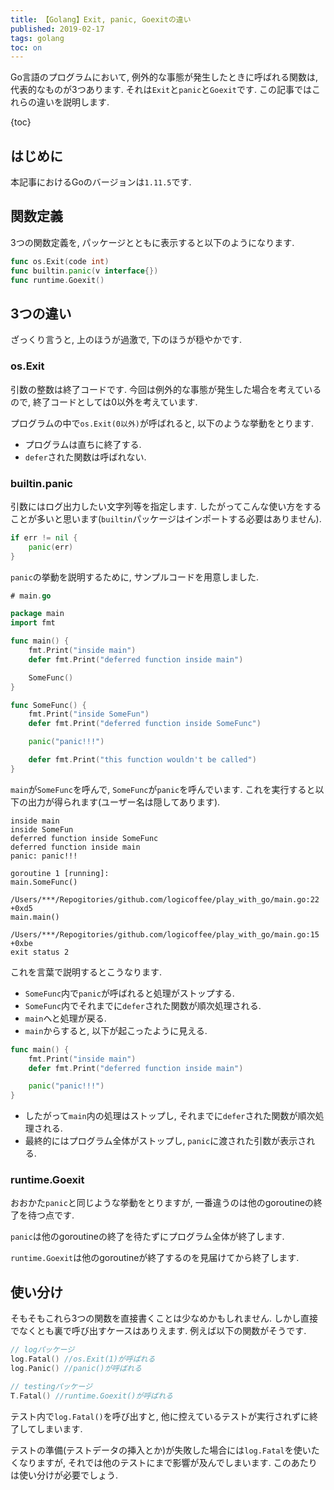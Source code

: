 ```yaml
---
title: 【Golang】Exit, panic, Goexitの違い
published: 2019-02-17
tags: golang
toc: on
---
```

Go言語のプログラムにおいて, 例外的な事態が発生したときに呼ばれる関数は, 代表的なものが3つあります. それは`Exit`と`panic`と`Goexit`です. この記事ではこれらの違いを説明します.

<!--more-->

{toc}

## はじめに

本記事におけるGoのバージョンは`1.11.5`です.

## 関数定義
3つの関数定義を, パッケージとともに表示すると以下のようになります.
```go
func os.Exit(code int)
func builtin.panic(v interface{})
func runtime.Goexit()
```

## 3つの違い
ざっくり言うと, 上のほうが過激で, 下のほうが穏やかです.

### os.Exit
引数の整数は終了コードです. 今回は例外的な事態が発生した場合を考えているので, 終了コードとしては0以外を考えています.

プログラムの中で`os.Exit(0以外)`が呼ばれると, 以下のような挙動をとります.

- プログラムは直ちに終了する.
- `defer`された関数は呼ばれない.

### builtin.panic
引数にはログ出力したい文字列等を指定します. したがってこんな使い方をすることが多いと思います(`builtin`パッケージはインポートする必要はありません).

```go
if err != nil {
    panic(err)
}
```
`panic`の挙動を説明するために, サンプルコードを用意しました.

```go
# main.go

package main
import fmt

func main() {
    fmt.Print("inside main")
    defer fmt.Print("deferred function inside main")

    SomeFunc()
}

func SomeFunc() {
    fmt.Print("inside SomeFun")
    defer fmt.Print("deferred function inside SomeFunc")

    panic("panic!!!")

    defer fmt.Print("this function wouldn't be called")
}
```
`main`が`SomeFunc`を呼んで, `SomeFunc`が`panic`を呼んでいます. これを実行すると以下の出力が得られます(ユーザー名は隠してあります).

```
inside main
inside SomeFun
deferred function inside SomeFunc
deferred function inside main
panic: panic!!!

goroutine 1 [running]:
main.SomeFunc()
        /Users/***/Repogitories/github.com/logicoffee/play_with_go/main.go:22 +0xd5
main.main()
        /Users/***/Repogitories/github.com/logicoffee/play_with_go/main.go:15 +0xbe
exit status 2
```

これを言葉で説明するとこうなります.

- `SomeFunc`内で`panic`が呼ばれると処理がストップする.
- `SomeFunc`内でそれまでに`defer`された関数が順次処理される.
- `main`へと処理が戻る.
- `main`からすると, 以下が起こったように見える.

```go
func main() {
    fmt.Print("inside main")
    defer fmt.Print("deferred function inside main")

    panic("panic!!!")
}
```

- したがって`main`内の処理はストップし, それまでに`defer`された関数が順次処理される.
- 最終的にはプログラム全体がストップし, `panic`に渡された引数が表示される.


### runtime.Goexit

おおかた`panic`と同じような挙動をとりますが, 一番違うのは他のgoroutineの終了を待つ点です.

`panic`は他のgoroutineの終了を待たずにプログラム全体が終了します.

`runtime.Goexit`は他のgoroutineが終了するのを見届けてから終了します.

## 使い分け
そもそもこれら3つの関数を直接書くことは少なめかもしれません. しかし直接でなくとも裏で呼び出すケースはありえます. 例えば以下の関数がそうです.

```go
// logパッケージ
log.Fatal() //os.Exit(1)が呼ばれる
log.Panic() //panic()が呼ばれる

// testingパッケージ
T.Fatal() //runtime.Goexit()が呼ばれる
```
テスト内で`log.Fatal()`を呼び出すと, 他に控えているテストが実行されずに終了してしまいます.

テストの準備(テストデータの挿入とか)が失敗した場合には`log.Fatal`を使いたくなりますが, それでは他のテストにまで影響が及んでしまいます. このあたりは使い分けが必要でしょう.
